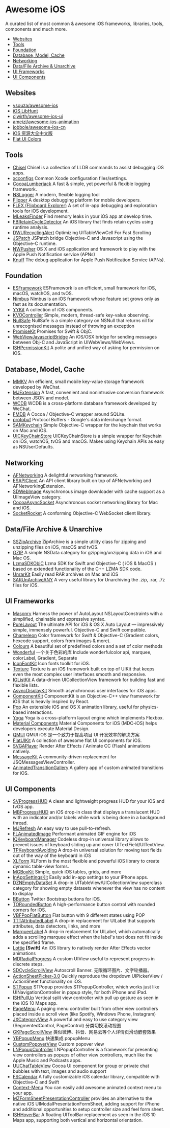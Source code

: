 # Awesome iOS

A curated list of most common & awesome iOS frameworks, libraries, tools, components and much more.

<!-- MarkdownTOC -->

- [Websites](#websites)
- [Tools](#tools)
- [Foundation](#foundation)
- [Database, Model, Cache](#database-model-cache)
- [Networking](#networking)
- [Data/File Archive & Unarchive](#datafile-archive--unarchive)
- [UI Frameworks](#ui-frameworks)
- [UI Components](#ui-components)

<!-- /MarkdownTOC -->

## Websites

- [vsouza/awesome-ios](https://github.com/vsouza/awesome-ios)
- [iOS LibHunt](https://ios.libhunt.com)
- [cjwirth/awesome-ios-ui](https://github.com/cjwirth/awesome-ios-ui)
- [ameizi/awesome-ios-animation](https://github.com/ameizi/awesome-ios-animation)
- [jobbole/awesome-ios-cn](https://github.com/jobbole/awesome-ios-cn)
- [iOS 资源大全中文版](https://github.com/duzhi5368/AwesomeAllInOne/wiki/iOS-%E8%B5%84%E6%BA%90%E5%A4%A7%E5%85%A8%E4%B8%AD%E6%96%87%E7%89%88)
- [Flat UI Colors](https://flatuicolors.com)

## Tools

- [Chisel](https://github.com/facebook/chisel) Chisel is a collection of LLDB commands to assist debugging iOS apps.
- [xcconfigs](https://github.com/jspahrsummers/xcconfigs) Common Xcode configuration files/settings.
- [CocoaLumberjack](https://github.com/CocoaLumberjack/CocoaLumberjack) A fast & simple, yet powerful & flexible logging framework.
- [NSLogger](https://github.com/fpillet/NSLogger) A modern, flexible logging tool
- [Flipper](https://github.com/facebook/flipper) A desktop debugging platform for mobile developers.
- [FLEX (Flipboard Explorer)](https://github.com/Flipboard/FLEX) A set of in-app debugging and exploration tools for iOS development.
- [MLeaksFinder](https://github.com/Tencent/MLeaksFinder) Find memory leaks in your iOS app at develop time.
- [FBRetainCycleDetector](https://github.com/facebook/FBRetainCycleDetector) An iOS library that finds retain cycles using runtime analysis.
- [DWURecyclingAlert](https://github.com/diwu/DWURecyclingAlert) Optimizing UITableViewCell For Fast Scrolling
- [JSPatch](https://github.com/bang590/JSPatch) JSPatch bridge Objective-C and Javascript using the Objective-C runtime.
- [NWPusher](https://github.com/noodlewerk/NWPusher) OS X and iOS application and framework to play with the Apple Push Notification service (APNs)
- [Knuff](https://github.com/KnuffApp/Knuff) The debug application for Apple Push Notification Service (APNs).

## Foundation

- [ESFramework](https://github.com/ElfSundae/ESFramework) ESFramework is an efficient, small framework for iOS, macOS, watchOS, and tvOS.
- [Nimbus](https://github.com/jverkoey/nimbus) Nimbus is an iOS framework whose feature set grows only as fast as its documentation.
- [YYKit](https://github.com/ibireme/YYKit) A collection of iOS components.
- [KVOController](https://github.com/facebook/KVOController) Simple, modern, thread-safe key-value observing.
- [NullSafe](https://github.com/nicklockwood/NullSafe) NullSafe is a simple category on NSNull that returns nil for unrecognised messages instead of throwing an exception
- [PromiseKit](https://github.com/mxcl/PromiseKit) Promises for Swift & ObjC.
- [WebViewJavascriptBridge](https://github.com/marcuswestin/WebViewJavascriptBridge) An iOS/OSX bridge for sending messages between Obj-C and JavaScript in UIWebViews/WebViews.
- [ISHPermissionKit](https://github.com/iosphere/ISHPermissionKit) A polite and unified way of asking for permission on iOS.

## Database, Model, Cache

- [MMKV](https://github.com/Tencent/MMKV) An efficient, small mobile key-value storage framework developed by WeChat.
- [MJExtension](https://github.com/CoderMJLee/MJExtension) A fast, convenient and nonintrusive conversion framework between JSON and model.
- [WCDB](https://github.com/Tencent/wcdb) WCDB is a cross-platform database framework developed by WeChat.
- [FMDB](https://github.com/ccgus/fmdb) A Cocoa / Objective-C wrapper around SQLite.
- [protobuf](https://developers.google.com/protocol-buffers/) Protocol Buffers - Google's data interchange format.
- [SAMKeychain](https://github.com/soffes/SAMKeychain) Simple Objective-C wrapper for the keychain that works on Mac and iOS.
- [UICKeyChainStore](https://github.com/kishikawakatsumi/UICKeyChainStore) UICKeyChainStore is a simple wrapper for Keychain on iOS, watchOS, tvOS and macOS. Makes using Keychain APIs as easy as NSUserDefaults.

## Networking

- [AFNetworking](https://github.com/AFNetworking/AFNetworking) A delightful networking framework.
- [ESAPIClient](https://github.com/ElfSundae/ESAPIClient) An API client library built on top of AFNetworking and AFNetworkingExtension.
- [SDWebImage](https://github.com/SDWebImage/SDWebImage) Asynchronous image downloader with cache support as a UIImageView category.
- [CocoaAsyncSocket](https://github.com/robbiehanson/CocoaAsyncSocket) Asynchronous socket networking library for Mac and iOS.
- [SocketRocket](https://github.com/facebook/SocketRocket) A conforming Objective-C WebSocket client library.

## Data/File Archive & Unarchive

- [SSZipArchive](https://github.com/ZipArchive/ZipArchive) ZipArchive is a simple utility class for zipping and unzipping files on iOS, macOS and tvOS.
- [GZIP](https://github.com/nicklockwood/GZIP) A simple NSData category for gzipping/unzipping data in iOS and Mac OS.
- [LzmaSDKObjC](https://github.com/OlehKulykov/LzmaSDKObjC) Lzma SDK for Swift and Objective-C ( iOS & MacOS ) based on extended functionality of the C++ LZMA SDK code.
- [UnrarKit](https://github.com/abbeycode/UnrarKit) Easily read RAR archives on Mac and iOS
- [SARUnArchiveANY](https://github.com/saru2020/SARUnArchiveANY) A very useful library for Unarchiving the .zip, .rar, .7z files for iOS.

## UI Frameworks

- [Masonry](https://github.com/SnapKit/Masonry) Harness the power of AutoLayout NSLayoutConstraints with a simplified, chainable and expressive syntax.
- [PureLayout](https://github.com/PureLayout/PureLayout) The ultimate API for iOS & OS X Auto Layout — impressively simple, immensely powerful. Objective-C and Swift compatible.
- [Chameleon](https://github.com/viccalexander/Chameleon) Color framework for Swift & Objective-C (Gradient colors, hexcode support, colors from images & more).
- [Colours](https://github.com/bennyguitar/Colours) A beautiful set of predefined colors and a set of color methods
- [Wonderful](https://github.com/dsxNiubility/Wonderful) 一个关于色彩的库 Include wonderfulcolor api, marquee, colorLabel, Gradient, Separate
- [IconFontKit](https://github.com/ElfSundae/IconFontKit) Icon fonts toolkit for iOS.
- [Texture](http://texturegroup.org/) Texture is an iOS framework built on top of UIKit that keeps even the most complex user interfaces smooth and responsive.
- [IGListKit](https://github.com/Instagram/IGListKit) A data-driven UICollectionView framework for building fast and flexible lists.
- [AsyncDisplayKit](https://github.com/facebookarchive/AsyncDisplayKit) Smooth asynchronous user interfaces for iOS apps.
- [ComponentKit](https://github.com/facebook/componentkit) ComponentKit is an Objective-C++ view framework for iOS that is heavily inspired by React.
- [Pop](https://github.com/facebook/pop) An extensible iOS and OS X animation library, useful for physics-based interactions.
- [Yoga](https://github.com/facebook/yoga) Yoga is a cross-platform layout engine which implements Flexbox.
- [Material Components](https://github.com/material-components/material-components-ios) Material Components for iOS (MDC-iOS) helps developers execute Material Design.
- [QMUI](https://github.com/Tencent/QMUI_iOS) QMUI iOS 是一个致力于提高项目 UI 开发效率的解决方案
- [FlatUIKit](https://github.com/Grouper/FlatUIKit) A collection of awesome flat UI components for iOS.
- [SVGAPlayer](https://github.com/yyued/SVGAPlayer-iOS) Render After Effects / Animate CC (Flash) animations natively.
- [MessageKit](https://github.com/MessageKit/MessageKit) A community-driven replacement for JSQMessagesViewController.
- [AnimatedTransitionGallery](https://github.com/shu223/AnimatedTransitionGallery) A gallery app of custom animated transitions for iOS.

## UI Components

- [SVProgressHUD](https://github.com/SVProgressHUD/SVProgressHUD) A clean and lightweight progress HUD for your iOS and tvOS app.
- [MBProgressHUD](https://github.com/jdg/MBProgressHUD) an iOS drop-in class that displays a translucent HUD with an indicator and/or labels while work is being done in a background thread.
- [MJRefresh](https://github.com/CoderMJLee/MJRefresh) An easy way to use pull-to-refresh.
- [FLAnimatedImage](https://github.com/Flipboard/FLAnimatedImage) Performant animated GIF engine for iOS
- [IQKeyboardManager](https://github.com/hackiftekhar/IQKeyboardManager) Codeless drop-in universal library allows to prevent issues of keyboard sliding up and cover UITextField/UITextView.
- [TPKeyboardAvoiding](https://github.com/michaeltyson/TPKeyboardAvoiding) A drop-in universal solution for moving text fields out of the way of the keyboard in iOS
- [XLForm](https://github.com/xmartlabs/XLForm) XLForm is the most flexible and powerful iOS library to create dynamic table-view forms.
- [MGBoxKit](https://github.com/sobri909/MGBoxKit) Simple, quick iOS tables, grids, and more
- [InAppSettingsKit](https://github.com/futuretap/InAppSettingsKit) Easily add in-app settings to your iPhone apps.
- [DZNEmptyDataSet](https://github.com/dzenbot/DZNEmptyDataSet) A drop-in UITableView/UICollectionView superclass category for showing empty datasets whenever the view has no content to display
- [BButton](https://github.com/jessesquires/BButton) Twitter Bootstrap buttons for iOS.
- [TORoundedButton](https://github.com/TimOliver/TORoundedButton) A high-performance button control with rounded corners for iOS.
- [VBFPopFlatButton](https://github.com/victorBaro/VBFPopFlatButton) Flat button with 9 different states using POP
- [TTTAttributedLabel](https://github.com/TTTAttributedLabel/TTTAttributedLabel) A drop-in replacement for UILabel that supports attributes, data detectors, links, and more
- [MarqueeLabel](https://github.com/cbpowell/MarqueeLabel) A drop-in replacement for UILabel, which automatically adds a scrolling marquee effect when the label's text does not fit inside the specified frame.
- [Lottie](https://github.com/airbnb/lottie-ios) **[Swift]** An iOS library to natively render After Effects vector animations
- [MDRadialProgress](https://github.com/mdinacci/MDRadialProgress) A custom UIView useful to represent progress in discrete steps.
- [SDCycleScrollView](https://github.com/gsdios/SDCycleScrollView) Autoscroll Banner. 无限循环图片、文字轮播器。
- [ActionSheetPicker-3.0](https://github.com/skywinder/ActionSheetPicker-3.0) Quickly reproduce the dropdown UIPickerView / ActionSheet functionality on iOS.
- [STPopup](https://github.com/kevin0571/STPopup) STPopup provides STPopupController, which works just like UINavigationController in popup style, for both iPhone and iPad.
- [ISHPullUp](https://github.com/iosphere/ISHPullUp) Vertical split view controller with pull up gesture as seen in the iOS 10 Maps app.
- [PageMenu](https://github.com/PageMenu/PageMenu) A paging menu controller built from other view controllers placed inside a scroll view (like Spotify, Windows Phone, Instagram)
- [JXCategoryView](https://github.com/pujiaxin33/JXCategoryView) A powerful and easy to use category view (SegmentedControl, PageControl) 分类切换滚动视图
- [GKPageScrollView](https://github.com/QuintGao/GKPageScrollView) 类似微博、抖音、网易云等个人详情页滑动嵌套效果
- [YBPopupMenu](https://github.com/lyb5834/YBPopupMenu) 快速集成 popupMenu
- [CustomPopoverView](https://github.com/maltsugar/CustomPopoverView) Custom popover view
- [LNPopupController](https://github.com/LeoNatan/LNPopupController) LNPopupController is a framework for presenting view controllers as popups of other view controllers, much like the Apple Music and Podcasts apps.
- [UUChatTableView](https://github.com/ZhipingYang/UUChatTableView) Cocoa UI component for group or private chat bubbles with text, images and audio support
- [FSCalendar](https://github.com/WenchaoD/FSCalendar) A fully customizable iOS calendar library, compatible with Objective-C and Swift
- [Context-Menu](https://github.com/Yalantis/Context-Menu.iOS) You can easily add awesome animated context menu to your app.
- [MZFormSheetPresentationController](https://github.com/m1entus/MZFormSheetPresentationController) provides an alternative to the native iOS UIModalPresentationFormSheet, adding support for iPhone and additional opportunities to setup controller size and feel form sheet.
- [ISHHoverBar](https://github.com/iosphere/ISHHoverBar) A floating UIToolBar replacement as seen in the iOS 10 Maps app, supporting both vertical and horizontal orientation.
